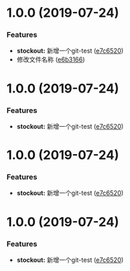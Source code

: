 # 1.0.0 (2019-07-24)


### Features

* **stockout:** 新增一个git-test ([e7c6520](https://github.com/zxc6286747/testgit/commit/e7c6520))
* 修改文件名称 ([e6b3166](https://github.com/zxc6286747/testgit/commit/e6b3166))



# 1.0.0 (2019-07-24)


### Features

* **stockout:** 新增一个git-test ([e7c6520](https://github.com/zxc6286747/testgit/commit/e7c6520))



# 1.0.0 (2019-07-24)


### Features

* **stockout:** 新增一个git-test ([e7c6520](https://github.com/zxc6286747/testgit/commit/e7c6520))



# 1.0.0 (2019-07-24)


### Features

* **stockout:** 新增一个git-test ([e7c6520](https://github.com/zxc6286747/testgit/commit/e7c6520))



